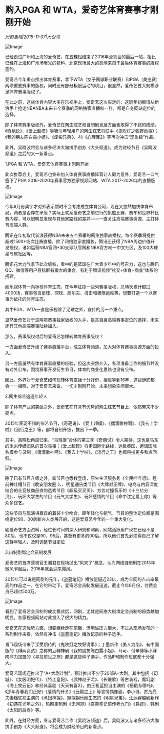 # 购入PGA 和 WTA，爱奇艺体育赛事才刚刚开始

*光影重梅|2015-11-07|大公司*

![Image](http://static.ylzbl.com/uploads/ueditor/php/upload/image/20171019/1508401361410440.jpeg)

已经走过广州和上海的爱奇艺，在五棵松结束了2016年营销会的最后一站，相比已经在上海和广州场曝光的猛料，北京现场最大的高潮来自于最后体育赛事的版权签约。

爱奇艺今年重点推出体育赛事，拿下WTA（女子网球职业联赛）和PGA（美巡赛）两项重要赛事的版权，同时还有部分极限运动的项目，很显然，爱奇艺要大规模涉足体育赛事版权了。

在此之前，这些体育内容大多在乐视手上，爱奇艺这次买走的，这同年初腾讯从新浪手上抢走NBANBA未来五个赛季的网络独家直播权一样，都是自身网站定位的选择。

除了体育赛事版权外，爱奇艺在网生综艺和自制剧发展方面也取得了不错的成绩。《奇葩说》、《爱上超模》等吸引年轻用户的网生综艺将联手《鬼吹灯之牧野诡事》；《我的朋友陈白露小姐》、《废柴兄弟3、4》《心理罪2》等再次冲击“现象级”作品。

此外，吴晓波将会与诸多经济大咖携手创办《大头频道》，成为财经节目《吴晓波频道》之后的又一新看点。

1.PGA 和 WTA，爱奇艺体育赛事才刚刚开始

此次推荐会上，爱奇艺也宣布加入体育赛事直播阵营让人颇为意外，爱奇艺一口气签下了PGA 2016-2020年赛事官方独家视频网站、WTA 2017-2026年的直播版权。

![Image](http://si1.go2yd.com/get-image/0HbZzV9fFFw)

今年9月份龚宇才对外表示暂时不会考虑成立体育公司，现在又忽然加快体育布局，两者是否存在矛盾？实际上联系爱奇艺之前进行的帆船比赛、赛车和世界杯比赛内容，可以很明显发现与其他家路线的差异——一直关注高端赛事资源，主打体育高端人群。

腾讯在年初取代新浪获得NBA未来五个赛季的网络独家直播权，每个赛季将提供超过1500+场次比赛直播，除了网络独家直播权，腾讯还获得了NBA周边价值开发授权，诸如运营NBA官网+30支球队官网和NBA官方唯一中文社区，及100大球星专属社区等。

腾讯花大力气拿下此次版权，看中的是篮球在广大青少年中的号召力，这也与腾讯QQ、微信等用户目标群有很大的重合，有利于腾讯视频“社交+体育+商业”体系的搭建。

而乐视体育一向标榜体育生态，在今年狂揽一些列赛事版权，总场次累计超过4000场，赛事包含足球、网球、高尔夫、搏击和极限运动等，想要打造一个以赛事为依托的体育生态。

其中PGA、WTA一直是乐视除了足球之外，宣传的另一个重点。

显然爱奇艺对于这两项赛事独家版权的入手，是其自身高端赛事定位的选择，未来还有其他高端赛事陆续加入。

那么，赛事版权过后的爱奇艺怎样转体育赛事版权？

一方面爱奇艺升级了赛事直播平台，成立体育频道，加大对体育赛事资源方面的投入。

另一方面虽然有体育赛事直播的经验，但这次突然介入，各项准备工作的细节并没有对外公布，围绕赛事开发衍生节目，体育的商业化思路也没有公布。

因此，外界对于爱奇艺如何玩转体育直播十分好奇，相信等到16年，这些谜底都会一一揭晓，对于爱奇艺来说，一切才刚刚开始，未来想象空间很大。

2.网生综艺追逐年轻人

除了体育产业的突破之外，爱奇艺在其具有优势的网生综艺节目上，依然带来不少亮点。

2015年表现不错的综艺节目，《奇葩说》、《爱上超模》、《偶滴歌神啊》、《我去上学啦》《流行之王》等，都将自制升级，推出下一季。

其中，高晓松再度归来，“马晓康”合体的第三季《奇葩说》令人期待，这也是马东的米未传媒团队的首次亮相；《爱上超模》将走国际化路线，远赴英国，邀请国际名模参与录制；《偶滴歌神啊》、《我去上学啦》、《流行之王》也都将携更多看点回归。

![Image](http://si1.go2yd.com/get-image/0HbZzTZvCDY)

除了已有节目升级之外，新节目也悉数登场，原生生活服务秀《全民哔哔叨》、睡前神吐槽节目《晚安朋友圈 》、、明星通告类节目《大牌对王牌》、电商与内容深度结合的全竞技商品直购选秀节目《超级买买买》、方言对撞音乐的《十三亿分贝》、、玩坏大学生的节目《元气大学生》、玩坏感情的节目《命中注定爱上你》等众多综艺。

这些节目与现演讲嘉宾的着装十分吻合，即年轻化与朝气，节目的整体定位都是围绕定位90、00后新兴人类展开的，这是爱奇艺今年的一个重大变化。

剧爱奇艺方面资料，经过长时间的深入研究和洞察，网站活跃用户现在已经不是80后，也不仅仅是90、95后，甚至有更多的00后，所以他们首先必须得自己了解这群年轻人，及时调整节目定位

3.自制剧绑定会员制发展

爱奇艺的首席营销官王湘君在现场抛出“风来了”概念，认为网络自制剧在2015年微风乍起后，2016年就会迎来飓风。

2015年可以说是网剧的元年，《盗墓笔记》播放量逼近23亿，成为全网的点击率最高的作品之一，在它的带动下，爱奇艺会员制发展迅速，截止今年6月份，付费会员已超过500万。

![Image](http://si1.go2yd.com/get-image/0HbZzQCyEXg)

看到了爱奇艺会员制的成功模式后，网剧，尤其是网络大剧绑定会员制的趋势越加明显，各家视频网站对此投入了很大的精力。

爱奇艺在这优势方面，想要继续走在前面，但坦诚压力很大，不过从现场发布的一系列剧作来看，依然有冲击《盗墓笔记》播放记录的种子选手。

肖飞现场带来了深受期待的《鬼吹灯之牧野诡事》；丁墨新作《美人为陷》、有中国版的《绯闻女孩》之称的豆瓣神剧《我的朋友陈白露小姐》、马可、付辛博等小鲜肉鼎力加盟的《寻找前世之旅》都是这些种子选手，作品IP和制作班底都十分强大。

爱奇艺现场还推出了“A+大剧计划”，预计推出不少于20部A+大剧，其中包括《幻城》、《女医明妃传》、《特工皇妃》、《武神赵子龙》、《长恨歌》等古装戏，魔幻剧《海上牧云记》和经典喜剧《天天有喜2》，由王祖蓝担当主演的《杨戬与哪吒》，《那年青春我们正好》《爱情的开关》《云巅之上》等言情偶像剧，李小璐、贾乃亮夫妻档联袂主演的《煮妇神探》，窥探娱乐圈生态的《明星兄弟》，汪远穿越剧新作《初遇在光年之外》，热盼定制剧《无间道》《盗墓笔记前传老九门》《爵迹》，韩剧《太阳的后裔》等。

此外，在财经方面，继与爱奇艺合作《吴晓波频道》后，吴晓波又与诸多经济大咖携手创办《大头频道》，将会成为财经节目的新看点。

